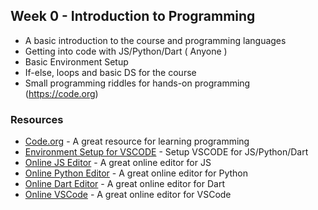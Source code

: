 ## Week 0 - Introduction to Programming

- A basic introduction to the course and programming languages
- Getting into code with JS/Python/Dart ( Anyone )
- Basic Environment Setup
- If-else, loops and basic DS for the course
- Small programming riddles for hands-on programming (https://code.org)

### Resources

- [Code.org](https://code.org) - A great resource for learning programming
- [Environment Setup for VSCODE](https://code.visualstudio.com/docs/setup/setup-overview) - Setup VSCODE for JS/Python/Dart
- [Online JS Editor](https://jsbin.com/?html,output) - A great online editor for JS
- [Online Python Editor](https://www.programiz.com/python-programming/online-compiler/) - A great online editor for Python
- [Online Dart Editor](https://dartpad.dev/) - A great online editor for Dart
- [Online VSCode](https://vscode.dev) - A great online editor for VSCode
